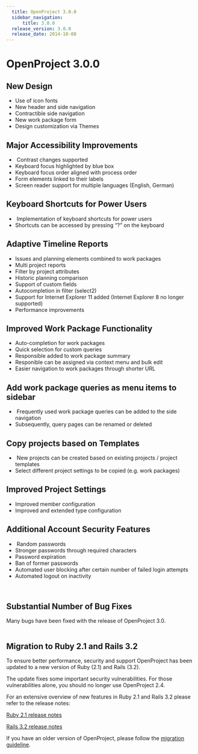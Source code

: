 ```yaml
---
  title: OpenProject 3.0.0
  sidebar_navigation:
      title: 3.0.0
  release_version: 3.0.0
  release_date: 2014-10-08
---
```



# OpenProject 3.0.0

## New Design

  - Use of icon fonts
  - New header and side navigation
  - Contractible side navigation
  - New work package form
  - Design customization via Themes

## Major Accessibility Improvements

  -  Contrast changes supported
  - Keyboard focus highlighted by blue box
  - Keyboard focus order aligned with process order
  - Form elements linked to their labels
  - Screen reader support for multiple languages (English, German)

## Keyboard Shortcuts for Power Users

  -  Implementation of keyboard shortcuts for power users
  - Shortcuts can be accessed by pressing “?” on the keyboard

## Adaptive Timeline Reports

  - Issues and planning elements combined to work packages
  - Multi project reports
  - Filter by project attributes
  - Historic planning comparison
  - Support of custom fields
  - Autocompletion in filter (select2)
  - Support for Internet Explorer 11 added (Internet Explorer 8 no
    longer supported)
  - Performance improvements

## Improved Work Package Functionality

  - Auto-completion for work packages
  - Quick selection for custom queries
  - Responsible added to work package summary
  - Responible can be assigned via context menu and bulk edit
  - Easier navigation to work packages through shorter URL

## Add work package queries as menu items to sidebar

  -  Frequently used work package queries can be added to the side
    navigation
  - Subsequently, query pages can be renamed or deleted

## Copy projects based on Templates

  -  New projects can be created based on existing projects / project
    templates
  - Select different project settings to be copied (e.g. work packages)

## Improved Project Settings

  - Improved member configuration
  - Improved and extended type configuration

## Additional Account Security Features

  -  Random passwords
  - Stronger passwords through required characters
  - Password expiration
  - Ban of former passwords
  - Automated user blocking after certain number of failed login
    attempts
  - Automated logout on inactivity

 

## Substantial Number of Bug Fixes

Many bugs have been fixed with the release of OpenProject 3.0.  
 

## Migration to Ruby 2.1 and Rails 3.2

To ensure better performance, security and support OpenProject has been
updated to a new version of Ruby (2.1) and Rails (3.2).

The update fixes some important security vulnerabilities. For those
vulnerabilities alone, you should no longer use OpenProject 2.4.

For an extensive overview of new features in Ruby 2.1 and Rails 3.2
please refer to the release notes:

[Ruby 2.1 release
notes](https://www.ruby-lang.org/en/news/2013/12/25/ruby-2-1-0-is-released/)

[Rails 3.2 release
notes](http://guides.rubyonrails.org/v3.2.14/3_2_release_notes.html)

If you have an older version of OpenProject, please follow the
[migration
guideline](http://openproject.org/projects/openproject/wiki/Migration_24_to_30).